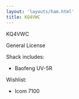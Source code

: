 ```yaml
---
layout: 'layouts/ham.html'
title: KQ4VWC
---
```

KQ4VWC

General License

Shack includes:
- Baofeng UV-5R

Wishlist:
- Icom 7100